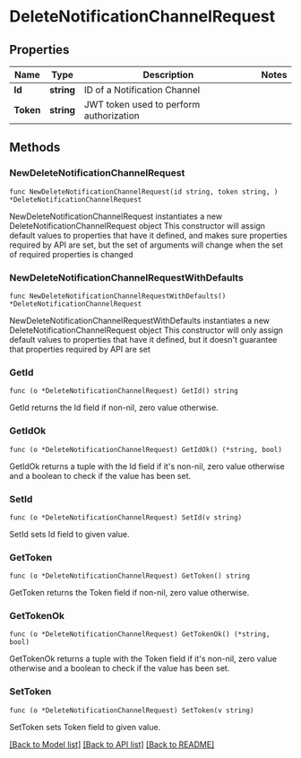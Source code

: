 # DeleteNotificationChannelRequest

## Properties

Name | Type | Description | Notes
------------ | ------------- | ------------- | -------------
**Id** | **string** | ID of a Notification Channel | 
**Token** | **string** | JWT token used to perform authorization | 

## Methods

### NewDeleteNotificationChannelRequest

`func NewDeleteNotificationChannelRequest(id string, token string, ) *DeleteNotificationChannelRequest`

NewDeleteNotificationChannelRequest instantiates a new DeleteNotificationChannelRequest object
This constructor will assign default values to properties that have it defined,
and makes sure properties required by API are set, but the set of arguments
will change when the set of required properties is changed

### NewDeleteNotificationChannelRequestWithDefaults

`func NewDeleteNotificationChannelRequestWithDefaults() *DeleteNotificationChannelRequest`

NewDeleteNotificationChannelRequestWithDefaults instantiates a new DeleteNotificationChannelRequest object
This constructor will only assign default values to properties that have it defined,
but it doesn't guarantee that properties required by API are set

### GetId

`func (o *DeleteNotificationChannelRequest) GetId() string`

GetId returns the Id field if non-nil, zero value otherwise.

### GetIdOk

`func (o *DeleteNotificationChannelRequest) GetIdOk() (*string, bool)`

GetIdOk returns a tuple with the Id field if it's non-nil, zero value otherwise
and a boolean to check if the value has been set.

### SetId

`func (o *DeleteNotificationChannelRequest) SetId(v string)`

SetId sets Id field to given value.


### GetToken

`func (o *DeleteNotificationChannelRequest) GetToken() string`

GetToken returns the Token field if non-nil, zero value otherwise.

### GetTokenOk

`func (o *DeleteNotificationChannelRequest) GetTokenOk() (*string, bool)`

GetTokenOk returns a tuple with the Token field if it's non-nil, zero value otherwise
and a boolean to check if the value has been set.

### SetToken

`func (o *DeleteNotificationChannelRequest) SetToken(v string)`

SetToken sets Token field to given value.



[[Back to Model list]](../README.md#documentation-for-models) [[Back to API list]](../README.md#documentation-for-api-endpoints) [[Back to README]](../README.md)


